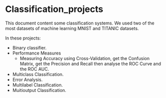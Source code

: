 # Classification_projects

This document content some classification systems. We used two of the most datasets of machine learning MNIST and TITANIC datasets.

In these projects:
-  Binary classifier.
-  Performance Measures
    - Measuring Accuracy using Cross-Validation, get the Confusion Matrix, get the Precision and Recall then analyse the ROC Curve and the ROC AUC.
- Multiclass Classification.
- Error Analysis.
- Multilabel Classification.
- Muitioutput Classification.
